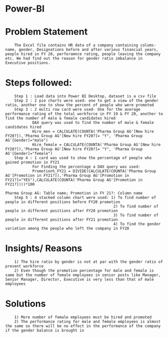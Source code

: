 # Power-BI
# Problem Statement
        The Excel file contains HR data of a company containing colums- name, gender, Designations before and after various financial years, people hired in FY 20, perforamnce rating, people leaving the company etc. We had find out the reason for gender ratio imbalance in         Executive positions.
        
# Steps followed:
        Step 1 : Load data into Power BI Desktop, dataset is a csv file
        Step 2 : 2 pie charts were used- one to get a view of the gender ratio, another one to show the percent of people who were promoted
        Step 3 : 2 multi row card were used- One for the average performance rating of the total workforce in FY 19 & FY 20, another to find the number of male & female candidates hired
                DAX query was used to find the number of male & female candidates hired
                Hire_men = CALCULATE(COUNTA('Pharma Group AG'[New hire FY20?]),'Pharma Group AG'[New hire FY20?]= "Y", 'Pharma Group AG'[Gender]="male")
                Hire_female = CALCULATE(COUNTA('Pharma Group AG'[New hire FY20?]),'Pharma Group AG'[New hire FY20?]= "Y", 'Pharma Group AG'[Gender]="female")
        Step 4 : 1 card was used to show the percentage of people who gained promotion in FY21
                For Finding the percentage a DAX query was used:
                Promotion%_FY21 = DIVIDE(CALCULATE(COUNTA('Pharma Group AG'[Promotion in FY21?]),'Pharma Group AG'[Promotion in FY21?]="YES"),CALCULATE(COUNTA('Pharma Group AG'[Promotion in FY21?])))*100
                                                                            Pharma Group AG: Table name; Promotion in FY 21?: Column name
        Step 5 : 4 stacked column chart were used: 1) To find number of people in different positions before FY20 promotion
                                                    2) To find number of people in different positions after FY20 promotion
                                                    3) To find number of people in different positions after FY21 promotion
                                                    4) To find the gender variation among the people who left the company in FY20

 # Insights/ Reasons
        1) The hire ratio by gender is not at par with the gender ratio of present workforce
        2) Even though the promotion percentage for male and female is same but the number of female employees in senior posts like Manager, Senior Manager, Director, Executive is very less than that of male employees

 # Solutions
        1) More number of female employees must be hired and promoted
        2) The performance rating for male and female employees is almost the same so there will be no effect in the performance of the company if the gender balance is brought in
